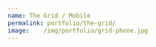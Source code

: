 ```yaml
---
name: The Grid / Mobile
permalink: portfolio/the-grid/
image:    /img/portfolio/grid-phone.jpg
---
```

